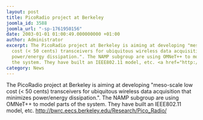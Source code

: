 ```yaml
---
layout: post
title: PicoRadio project at Berkeley
joomla_id: 3588
joomla_url: "-sp-1761950156"
date: 2003-01-01 01:00:49.000000000 +01:00
author: Administrator
excerpt: The PicoRadio project at Berkeley is aiming at developing "meso-scale low
  cost (< 50 cents) transceivers for ubiquitous wireless data acquisition that minimizes
  power/energy dissipation.". The NAMP subgroup are using OMNeT++ to model parts of
  the system. They have built an IEEE802.11 model, etc. <a href="http://bwrc.eecs.berkeley.edu/Research/Pico_Radio/">http://bwrc.eecs.berkeley.edu/Research/Pico_Radio/</a>
category: News
---
```

The PicoRadio project at Berkeley is aiming at developing "meso-scale low cost (< 50 cents) transceivers for ubiquitous wireless data acquisition that minimizes power/energy dissipation.". The NAMP subgroup are using OMNeT++ to model parts of the system. They have built an IEEE802.11 model, etc. <a href="http://bwrc.eecs.berkeley.edu/Research/Pico_Radio/">http://bwrc.eecs.berkeley.edu/Research/Pico_Radio/</a>
